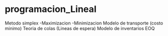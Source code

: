 # programacion_Lineal

Metodo simplex
  -Maximizacion 
  -Minimizacion
Modelo de transporte (costo minimo)
Teoria de colas (Lineas de espera)
Modelo de inventarios EOQ
